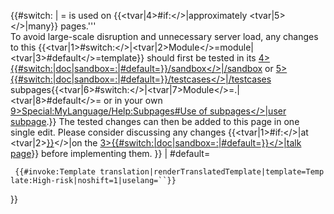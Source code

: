 <noinclude> <languages/> </noinclude>{{\#switch:<translate></translate> | =  is used on {{\<tvar|4\>\#if:\</\>|approximately \<tvar|5\>\</\>|many}} pages.</translate>'''  
<translate> To avoid large-scale disruption and unnecessary server load, any changes to this {{\<tvar|1\>\#switch:\</\>|\<tvar|2\>Module\</\>=module|\<tvar|3\>\#default\</\>=template}} should first be tested in its [4\>{{\#switch:|doc|sandbox=:|\#default=}}/sandbox\</\>|/sandbox](\<tvar "wikilink") or [5\>{{\#switch:|doc|sandbox=:|\#default=}}/testcases\</\>|/testcases](\<tvar "wikilink") subpages{{\<tvar|6\>\#switch:\</\>|\<tvar|7\>Module\</\>=.|\<tvar|8\>\#default\</\>= or in your own [9\>Special:MyLanguage/Help:Subpages\#Use of subpages\</\>|user subpage](\<tvar "wikilink").}}</translate> <translate> The tested changes can then be added to this page in one single edit.</translate> <translate> Please consider discussing any changes {{\<tvar|1\>\#if:\</\>|at \<tvar|2\>[}}]({{trim "wikilink")\</\>|on the [3\>{{\#switch:|doc|sandbox=:|\#default=}}\</\>|talk page](\<tvar "wikilink")}} before implementing them.</translate> }} | \#default=

` {{#invoke:Template translation|renderTranslatedTemplate|template=Template:High-risk|noshift=1|uselang=``}}`

}}<noinclude>  </noinclude>
